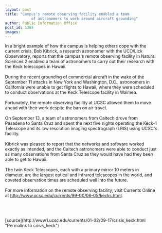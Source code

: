 ```yaml
---
layout: post
title: "Campus's remote observing facility enabled a team
			of astronomers to work around aircraft grounding"
author: Public Information Office
post_id: 1388
images:
---
```


<p>
  In a bright example of how the campus is helping others cope with the current crisis, Bob Kibrick, a research astronomer with the UCO/Lick Observatory, reports that the campus's remote observing facility in Natural Sciences 2 enabled a team of astronomers to carry out their research with the Keck telescopes in Hawaii.<br>
  <br>
  During the recent grounding of commercial aircraft in the wake of the September 11 attacks in New York and Washington, D.C., astronomers in California were unable to get flights to Hawaii, where they were scheduled to conduct observations at the Keck Telescope facility in Waimea.<br>
  <br>
  Fortunately, the remote observing facility at UCSC allowed them to move ahead with their work despite the ban on air travel.<br>
  <br>
  On September 13, a team of astronomers from Caltech drove from Pasadena to Santa Cruz and spent the next five nights operating the Keck-1 Telescope and its low resolution imaging spectrograph (LRIS) using UCSC's facility.<br>
  <br>
  Kibrick was pleased to report that the networks and software worked exactly as intended, and the Caltech astronomers were able to conduct just as many observations from Santa Cruz as they would have had they been able to get to Hawaii.<br>
  <br>
  The twin Keck Telescopes, each with a primary mirror 10 meters in diameter, are the largest optical and infrared telescopes in the world, and coveted observation times are scheduled well into the future.<br>
  <br>
  For more information on the remote observing facility, visit Currents Online at <a href="http://www.ucsc.edu/currents/99-00/06-05/kecks.html">http://www.ucsc.edu/currents/99-00/06-05/kecks.html</a>.<br>
  <br>
  <br>
  <br>
  </p>
[source](http://www1.ucsc.edu/currents/01-02/09-17/crisis_keck.html "Permalink to crisis_keck")
